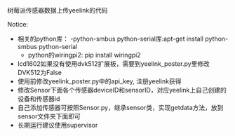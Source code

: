 树莓派传感器数据上传yeelink的代码

Notice:
 - 相关的python库：
   -python-smbus python-serial库:apt-get install python-smbus python-serial
   - python的wiringpi2: pip install wiringpi2
 - lcd1602如果没有使用dvk512扩展板，需要到yeelink_poster.py里修改DVK512为False
 - 使用前修改yeelink_poster.py中的api_key, 注册yeelink获得
 - 修改Sensor下面各个传感器deviceID和sensorID，对应yeelink上自己创建的设备和传感器id
 - 自己添加传感器可按照Sensor.py，继承sensor类，实现getdata方法，放到sensor文件夹下面即可
 - 长期运行建议使用supervisor
